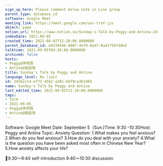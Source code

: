 ```yaml
---
sign_up_here: Please comment below note in Line group
parent_type: database_id
software: Google Meet
meeting_link: https://meet.google.com/uor-traf-jys
object: page
notion_url: https://www.notion.so/Sunday-s-Talk-by-Peggy-and-Antina-24562c14ef734562a381bbf9ca3b3469
indexDate: 2021-09-05
created_time: 2021-08-02T12:28:00.0000000
parent_database_id: e9339446-880f-4ef0-8ad7-8ad1f507dded
talktime: 2021-09-05T09:30:00.0000000
archived: false
hosts:
- Peggy@李明霈
- Antina@張庭瑄
title: Sunday's Talk by Peggy and Antina
language_level: No limit
id: 24562c14-ef73-4562-a381-bbf9ca3b3469
name: Sunday's Talk by Peggy and Antina
last_edited_time: 2021-09-03T11:20:00.0000000
tags:
- Talk
- 2021-09-05
- Peggy@李明霈
- Antina@張庭瑄
---
```


Software: Google Meet
Date: September 5（Sun.)Time: 9:30 -10:30Host: Peggy and Antina Topic: Anxiety
Question:
 1.What makes you feel anxious?2.When do you feel anxious?
3.How do you deal with your anxiety?
4.What is the question you have been asked most often in Chinese New Year?
5.How anxiety affects your life?

📅9:30～9:40 self-introduction 9:40～10:30 discussion





